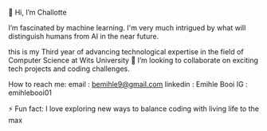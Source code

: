 👋 Hi, I’m Challotte

I’m fascinated by machine learning. I'm very much intrigued by what will distinguish humans from AI in the near future.

this is my Third year of advancing technological expertise in the field of Computer Science at Wits University
💞️ I’m looking to collaborate on exciting tech projects and coding challenges.

How to reach me: 
email       : bemihle9@gmail.com
linkedin    : Emihle Booi
IG          : emihlebooi01

⚡ Fun fact: I love exploring new ways to balance coding with living life to the max

<!---
emihleChallotteBooi/emihleChallotteBooi is a ✨ special ✨ repository because its `README.md` (this file) appears on your GitHub profile.
You can click the Preview link to take a look at your changes.
--->
